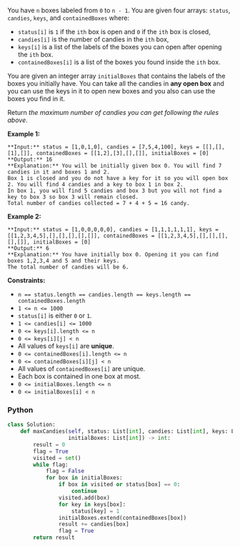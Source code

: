 You have  `n`  boxes labeled from  `0`  to  `n - 1`. You are given four arrays:  `status`,  `candies`,  `keys`,
and  `containedBoxes`  where:

- `status[i]`  is  `1`  if the  `ith`  box is open and  `0`  if the  `ith`  box is closed,
- `candies[i]`  is the number of candies in the  `ith`  box,
- `keys[i]`  is a list of the labels of the boxes you can open after opening the  `ith`  box.
- `containedBoxes[i]`  is a list of the boxes you found inside the  `ith`  box.

You are given an integer array  `initialBoxes`  that contains the labels of the boxes you initially have. You can take
all the candies in  **any open box**  and you can use the keys in it to open new boxes and you also can use the boxes
you find in it.

Return  _the maximum number of candies you can get following the rules above_.

**Example 1:**

```
**Input:** status = [1,0,1,0], candies = [7,5,4,100], keys = [[],[],[1],[]], containedBoxes = [[1,2],[3],[],[]], initialBoxes = [0]
**Output:** 16
**Explanation:** You will be initially given box 0. You will find 7 candies in it and boxes 1 and 2.
Box 1 is closed and you do not have a key for it so you will open box 2. You will find 4 candies and a key to box 1 in box 2.
In box 1, you will find 5 candies and box 3 but you will not find a key to box 3 so box 3 will remain closed.
Total number of candies collected = 7 + 4 + 5 = 16 candy.
```

**Example 2:**

```
**Input:** status = [1,0,0,0,0,0], candies = [1,1,1,1,1,1], keys = [[1,2,3,4,5],[],[],[],[],[]], containedBoxes = [[1,2,3,4,5],[],[],[],[],[]], initialBoxes = [0]
**Output:** 6
**Explanation:** You have initially box 0. Opening it you can find boxes 1,2,3,4 and 5 and their keys.
The total number of candies will be 6.
```

**Constraints:**

- `n == status.length == candies.length == keys.length == containedBoxes.length`
- `1 <= n <= 1000`
- `status[i]`  is either  `0`  or  `1`.
- `1 <= candies[i] <= 1000`
- `0 <= keys[i].length <= n`
- `0 <= keys[i][j] < n`
- All values of  `keys[i]`  are  **unique**.
- `0 <= containedBoxes[i].length <= n`
- `0 <= containedBoxes[i][j] < n`
- All values of  `containedBoxes[i]`  are unique.
- Each box is contained in one box at most.
- `0 <= initialBoxes.length <= n`
- `0 <= initialBoxes[i] < n`

### Python

```python
class Solution:
    def maxCandies(self, status: List[int], candies: List[int], keys: List[List[int]], containedBoxes: List[List[int]],
                   initialBoxes: List[int]) -> int:
        result = 0
        flag = True
        visited = set()
        while flag:
            flag = False
            for box in initialBoxes:
                if box in visited or status[box] == 0:
                    continue
                visited.add(box)
                for key in keys[box]:
                    status[key] = 1
                initialBoxes.extend(containedBoxes[box])
                result += candies[box]
                flag = True
        return result
```